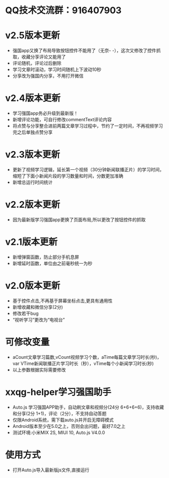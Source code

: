 # QQ技术交流群：916407903
# v2.5版本更新
* 强国app又换了布局导致按钮控件不能用了（无奈- -），这次又修改了控件抓取，收藏分享评论又能用了
* 评论随机，评论过后删除
* 学习文章时滚动，学习时间随机上下波动10秒
* 分享改为强国内分享，不用打开微信

# v2.4版本更新
* 学习强国app务必升级到最新版！
* 新增评论功能，可自行修改commentText评论内容
* 将点赞与分享整合进前两篇文章学习过程中，节约了一定时间，不再视频学习完之后单独点赞分享

# v2.3版本更新
* 更新了视频学习逻辑，延长第一个视频（30分钟新闻联播正片）的学习时间，缩短了下面小新闻片段的学习数量和时间，分数更加准确
* 新增总运行时间统计

# v2.2版本更新
* 因为最新版学习强国app更换了页面布局,所以更改了按钮控件的抓取

# v2.1版本更新
* 新增弹窗函数，防止部分手机息屏
* 新增延时函数，单位由之前毫秒统一为秒

# v2.0版本更新
* 基于控件点击,不再基于屏幕坐标点击,更具有通用性
* 新增收藏和微信分享(2分)
* 修改若干bug
* “视听学习”更改为“电视台”

# 可修改变量
* aCount文章学习篇数,vCount视频学习个数，aTime每篇文章学习时长(秒)，var VTime新闻联播正片学习时长（秒），vTime每个小新闻学习时长(秒) 
* 以上参数根据实际需要修改

# xxqg-helper学习强国助手
* Auto.js 学习强国APP助手，自动刷文章和视频分(24分 6+6+6+6)，支持收藏和分享(2分 1+1)，评论（2分），不支持自动答题
* 仅限Android系统，需下载auto.js并开启无障碍模式
* Android版本至少在5.0之上，否则会出问题，最好7.0之上
* 测试环境:小米MIX 2S, MIUI 10, Auto.js V4.0.0

# 使用方式
* 打开Auto.js导入最新版js文件,直接运行

